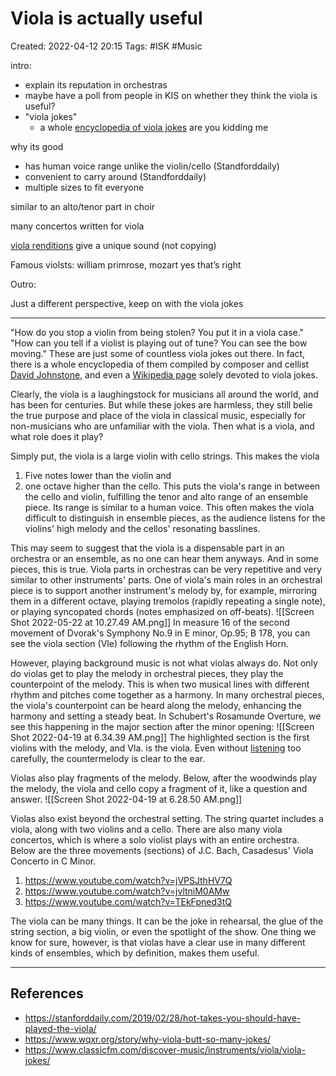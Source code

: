 # Viola is actually useful 
Created: 2022-04-12 20:15
Tags: #ISK #Music 

intro: 
- explain its reputation in orchestras 
- maybe have a poll from people in KIS on whether they think the viola is useful? 
- "viola jokes" 
	- a whole [encyclopedia of viola jokes](https://web.archive.org/web/20140824203638/http://www.j-music.es/FileUpload/articulos/gen026-Gran_Encyclopedia_viola_jokes-j-m.pdf) are you kidding me 

why its good  
- has human voice range unlike the violin/cello (Standforddaily) 
- convenient to carry around (Standforddaily) 
- multiple sizes to fit everyone 

similar to an alto/tenor part in choir 

many concertos written for viola 

[viola renditions](https://www.youtube.com/watch?v=bH7BBg0tjxQ) give a unique sound (not copying)

Famous violsts: william primrose, mozart yes that’s right

Outro: 

Just a different perspective, keep on with the viola jokes 

--- 
"How do you stop a violin from being stolen? You put it in a viola case." "How can you tell if a violist is playing out of tune? You can see the bow moving." These are just some of countless viola jokes out there. In fact, there is a whole encyclopedia of them compiled by composer and cellist [David Johnstone](https://johnstone-music.com/bio-and-career/?lang=en), and even a [Wikipedia page](https://en.wikipedia.org/wiki/Viola_jokes) solely devoted to viola jokes. 

Clearly, the viola is a laughingstock for musicians all around the world, and has been for centuries. But while these jokes are harmless, they still belie the true purpose and place of the viola in classical music, especially for non-musicians who are unfamiliar with the viola. Then what is a viola, and what role does it play? 

Simply put, the viola is a large violin with cello strings. This makes the viola 

1. Five notes lower than the violin and
2. one octave higher than the cello. This puts the viola's range in between the cello and violin, fulfilling the tenor and alto range of an ensemble piece. Its range is similar to a human voice. This often makes the viola difficult to distinguish in ensemble pieces, as the audience listens for the violins' high melody and the cellos' resonating basslines.

This may seem to suggest that the viola is a dispensable part in an orchestra or an ensemble, as no one can hear them anyways. And in some pieces, this is true. Viola parts in orchestras can be very repetitive and very similar to other instruments' parts. One of viola's main roles in an orchestral piece is to support another instrument's melody by, for example, mirroring them in a different octave, playing tremolos (rapidly repeating a single note), or playing syncopated chords (notes emphasized on off-beats).
![[Screen Shot 2022-05-22 at 10.27.49 AM.png]]
In measure 16 of the second movement of Dvorak's Symphony No.9 in E minor, Op.95; B 178, you can see the viola section (Vle) following the rhythm of the English Horn. 

However, playing background music is not what violas always do. Not only do violas get to play the melody in orchestral pieces, they play the counterpoint of the melody. This is when two musical lines with different rhythm and pitches come together as a harmony. In many orchestral pieces, the viola's counterpoint can be heard along the melody, enhancing the harmony and setting a steady beat. In Schubert's Rosamunde Overture, we see this happening in the major section after the minor opening:
![[Screen Shot 2022-04-19 at 6.34.39 AM.png]]
The highlighted section is the first violins with the melody, and Vla. is the viola. Even without [listening](https://youtu.be/na7jvlfUUv4) too carefully, the countermelody is clear to the ear. 

Violas also play fragments of the melody. Below, after the woodwinds play the melody, the viola and cello copy a fragment of it, like a question and answer. ![[Screen Shot 2022-04-19 at 6.28.50 AM.png]]

Violas also exist beyond the orchestral setting. The string quartet includes a viola, along with two violins and a cello. There are also many viola concertos, which is where a solo violist plays with an entire orchestra. Below are the three movements (sections) of J.C. Bach, Casadesus' Viola Concerto in C Minor. 
1. https://www.youtube.com/watch?v=jVPSJthHV7Q
2. https://www.youtube.com/watch?v=jvltniM0AMw
3. https://www.youtube.com/watch?v=TEkFpned3tQ

The viola can be many things. It can be the joke in rehearsal, the glue of the string section, a big violin, or even the spotlight of the show. One thing we know for sure, however, is that violas have a clear use in many different kinds of ensembles, which by definition, makes them useful. 

---
## References 
- https://stanforddaily.com/2019/02/28/hot-takes-you-should-have-played-the-viola/ 
- https://www.wqxr.org/story/why-viola-butt-so-many-jokes/
- https://www.classicfm.com/discover-music/instruments/viola/viola-jokes/